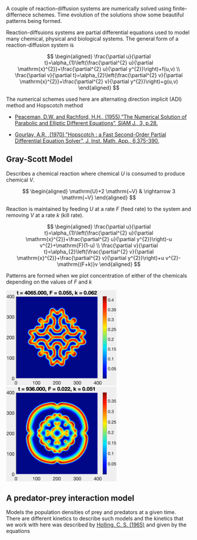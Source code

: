 A couple of reaction-diffusion systems are numerically solved using finite-differnece schemes. Time evolution of the solutions show some beautiful patterns being formed.

Reaction-diffsuions systems are partial differential equations used to model many chemical, physical and biological systems. The general form of a reaction-diffusion system is 

$$
\begin{aligned}
\frac{\partial u}{\partial t}=\alpha_{1}\left(\frac{\partial^{2} u}{\partial \mathrm{x}^{2}}+\frac{\partial^{2} u}{\partial y^{2}}\right)+f(u,v) \\
\frac{\partial v}{\partial t}=\alpha_{2}\left(\frac{\partial^{2} v}{\partial \mathrm{x}^{2}}+\frac{\partial^{2} v}{\partial y^{2}}\right)+g(u,v)
\end{aligned}
$$

The numerical schemes used here are alternating direction implicit (ADI) method and Hopscotch method

* [Peaceman, D.W. and Rachford, H.H., (1955),”The Numerical Solution of Parabolic and Elliptic Different Equations”, SIAM J., 3, p.28.](https://www.jstor.org/stable/pdf/2098834.pdf?casa_token=OoHYC6dCykgAAAAA:ph1E8fPus7BCsyhC3f4jfLymE-LABY-pGYPkm2AYxPEN4tZRJ4uyBCBJLVqIA7EEwSG40U2UFnDZfu3bxVfRmp_5PbkZhIpuryggGvHlK-brRUrgrEs)

* [Gourlay, A.R. ,(1970),”Hopscotch : a Fast Second-Order Partial Differential Equation Solver”, J. Inst. Math. App., 6,375-390.](https://academic.oup.com/imamat/article-abstract/6/4/375/681092?redirectedFrom=PDF&casa_token=MAVtwLmlXh8AAAAA:_63sDpPCAZ7rYzR0nNxmUEaQ_6jW0yFNJ8wZOYS417TMGMjF_YhPI4X-6s3BZ3CbjcWWodgYst3Yxw)

## Gray-Scott Model

Describes a chemical reaction where chemical *U* is consumed to produce chemical *V*.

$$
\begin{aligned}
\mathrm{U}+2 \mathrm{~V} & \rightarrow 3 \mathrm{~V}
\end{aligned}
$$

Reaction is maintained by feeding *U* at a rate *F* (feed rate) to the system and removing *V* at a rate *k* (kill rate).

$$
\begin{aligned}
\frac{\partial u}{\partial t}=\alpha_{1}\left(\frac{\partial^{2} u}{\partial \mathrm{x}^{2}}+\frac{\partial^{2} u}{\partial y^{2}}\right)-u v^{2}+\mathrm{F}(1-u) \\
\frac{\partial v}{\partial t}=\alpha_{2}\left(\frac{\partial^{2} v}{\partial \mathrm{x}^{2}}+\frac{\partial^{2} v}{\partial y^{2}}\right)+u v^{2}-\mathrm{(F+k)}v
\end{aligned}
$$

Patterns are formed when we plot concentration of either of the chemicals depending on the values of *F* and *k*

<p float="left">
  <img src="/images/F=0.055,k=0.062.png" width="300">     &nbsp; &nbsp; &nbsp;
  <img src="/images/F=0.22,k=0.051.png" width="300">
</p>

## A predator-prey interaction model

Models the population densities of prey and predators at a given time. There are different kinetics to describe such models and the kinetics that we work with here was described by [Holling, C. S. (1965)](https://www.cambridge.org/core/journals/memoirs-of-the-entomological-society-of-canada/article/abs/functional-response-of-predators-to-prey-density-and-its-role-in-mimicry-and-population-regulation/3877F76ECB6B1A8E8BF3D8A01FD23AB9) and given by the equations



